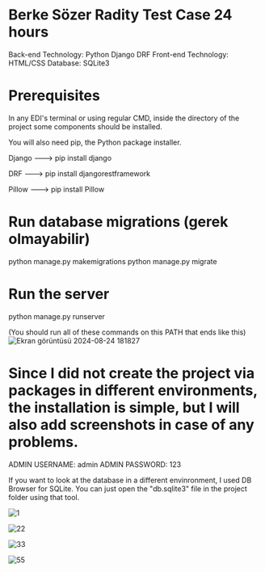 # Berke Sözer Radity Test Case 24 hours


Back-end Technology: Python Django DRF
Front-end Technology: HTML/CSS
Database: SQLite3

# Prerequisites

In any EDI's terminal or using regular CMD, inside the directory of the project some components should be installed.

You will also need pip, the Python package installer. 

Django ---> pip install django

DRF ---> pip install djangorestframework

Pillow ---> pip install Pillow


# Run database migrations (gerek olmayabilir)
python manage.py makemigrations
python manage.py migrate

# Run the server
python manage.py runserver

(You should run all of these commands on this PATH that ends like this)
![Ekran görüntüsü 2024-08-24 181827](https://github.com/user-attachments/assets/34bfdf40-71fe-423f-ab41-f9033b1f27ec)

# Since I did not create the project via packages in different environments, the installation is simple, but I will also add screenshots in case of any problems.

ADMIN USERNAME: admin
ADMIN PASSWORD: 123

If you want to look at the database in a different envinronment, I used DB Browser for SQLite. You can just open the "db.sqlite3" file in the project folder using that tool.

![1](https://github.com/user-attachments/assets/ab58a5d1-8e73-4cd9-817d-6b28dfd9f377)

![22](https://github.com/user-attachments/assets/4f8d7a06-3c3f-4f52-8498-22e9e8ad5fe7)

![33](https://github.com/user-attachments/assets/6f802361-3cb6-4c70-a266-79eb92ab5857)

![55](https://github.com/user-attachments/assets/d0d23810-7999-434e-8d58-1da7869ab7a6)

